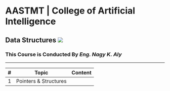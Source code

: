 # AASTMT | College of Artificial Intelligence
## Data Structures ![](https://img.shields.io/badge/Semester-Spring--2024-blue)
### This Course is Conducted By _Eng. Nagy K. Aly_
---
| # | Topic | Content |
| ------ | ------ | ------ |
| 1 | Pointers & Structures |  |
